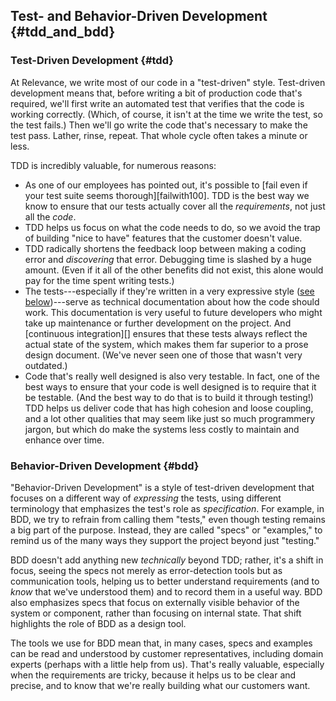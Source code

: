 ## Test- and Behavior-Driven Development {#tdd_and_bdd}

### Test-Driven Development {#tdd}

At Relevance, we write most of our code in a "test-driven" style.
Test-driven development means that, before writing a bit of production code that's required,
we'll first write an automated test that verifies that the code is working correctly.
(Which, of course, it isn't at the time we write the test, so the test fails.)
Then we'll go write the code that's necessary to make the test pass.
Lather, rinse, repeat.
That whole cycle often takes a minute or less.

TDD is incredibly valuable, for numerous reasons:

* As one of our employees has pointed out, it's possible to
  [fail even if your test suite seems thorough][failwith100].
  TDD is the best way we know to ensure that our tests actually cover all the *requirements*,
  not just all the *code*.
* TDD helps us focus on what the code needs to do, so we avoid the trap of building "nice to have"
  features that the customer doesn't value.
* TDD radically shortens the feedback loop between making a coding error and *discovering* that error.
  Debugging time is slashed by a huge amount.
  (Even if it all of the other benefits did not exist, this alone would pay for the time spent writing tests.)
* The tests---especially if they're written in a very expressive style ([see below](#bdd))---serve
  as technical documentation about how the code should work.
  This documentation is very useful to future developers who might take up maintenance or further
  development on the project.
  And [continuous integration][] ensures that these tests always reflect
  the actual state of the system, which makes them far superior to a prose design document.
  (We've never seen one of those that wasn't very outdated.)
* Code that's really well designed is also very testable.
  In fact, one of the best ways to ensure that your code is well designed is to require that
  it be testable.
  (And the best way to do that is to build it through testing!)
  TDD helps us deliver code that has high cohesion and loose coupling, and a lot other
  qualities that may seem like just so much programmery jargon, but which do make the
  systems less costly to maintain and enhance over time.
  
### Behavior-Driven Development {#bdd}

"Behavior-Driven Development" is a style of test-driven development that focuses on
a different way of *expressing* the tests, using different terminology that emphasizes
the test's role as *specification*.
For example, in BDD, we try to refrain from calling
them "tests," even though testing remains a big part of the purpose.
Instead, they are called "specs" or "examples," to remind us of the many ways they support the project
beyond just "testing."

BDD doesn't add anything new *technically* beyond TDD;
rather, it's a shift in focus, seeing the specs not merely as error-detection tools
but as communication tools, helping us to better understand requirements
(and to *know* that we've understood them) and to record them in a useful way.
BDD also emphasizes specs that focus on externally visible behavior of the system
or component, rather than focusing on internal state.
That shift highlights the role of BDD as a design tool.

The tools we use for BDD mean that, in many cases, specs and examples can be read and understood
by customer representatives, including domain experts (perhaps with a little help from us).
That's really valuable, especially when the requirements are tricky, because it helps us to
be clear and precise, and to know that we're really building what our customers want.